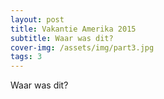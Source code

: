 ```yaml
---
layout: post
title: Vakantie Amerika 2015
subtitle: Waar was dit?
cover-img: /assets/img/part3.jpg
tags: 3
---
```


Waar was dit?

